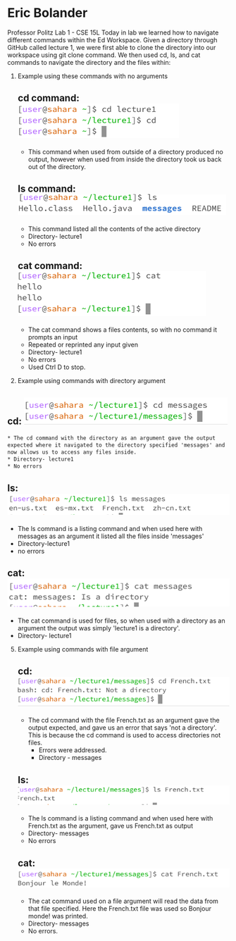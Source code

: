 # Eric Bolander 
Professor Politz
Lab 1 - CSE 15L
Today in lab we learned how to navigate different commands within the Ed Workspace. Given a directory through GitHub called lecture 1, we were first able to clone the directory into our workspace using git 
clone command. 
We then used cd, ls, and cat commands to navigate the directory and the files within:
1. Example using these commands with no arguments
   ## cd command: ![Image](cd1.png)
   * This command when used from outside of a directory produced no output, however when used from inside the directory took us back out of the directory.
 
   ## ls command: ![Image](ls1.png)
   * This command listed all the contents of the active directory
   * Directory- lecture1
   * No errors

   ## cat command: ![Image](cat1.png)
   * The cat command shows a files contents, so with no command it prompts an input
   * Repeated or reprinted any input given
   * Directory- lecture1
   * No errors
   * Used Ctrl D to stop. 
3.  Example using commands with directory argument
   ## cd: ![Image](cd2.png)
    * The cd command with the directory as an argument gave the output expected where it navigated to the directory specified 'messages' and now allows us to access any files inside.
    * Directory- lecture1
    * No errors
   ## ls: ![Image](ls2.png)
   * The ls command is a listing command and when used here with messages as an argument it listed all the files inside 'messages'
   * Directory-lecture1
   * no errors 
   ## cat: ![Image](cat2.png)
   * The cat command is used for files, so when used with a directory as an argument the output was simply 'lecture1 is a directory'.
   * Directory- lecture1 
5. Example using commands with file argument
   ## cd: ![Image](cd3.png)
   * The cd command with the file French.txt as an argument gave the output expected, and gave us an error that says 'not a directory'. This is because the cd command is used to access directories not files.
     * Errors were addressed.
     * Directory - messages
   ## ls: ![Image](ls3.png)
   * The ls command is a listing command and when used here with French.txt as the argument, gave us French.txt as output
   * Directory- messages
   * No errors
   ## cat: ![Image](cat3.png)
   * The cat command used on a file argument will read the data from that file specified. Here the French.txt file was used so Bonjour monde! was printed.
   * Directory- messages
   * No errors. 
   
